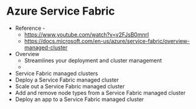 # Azure Service Fabric
  - Reference -
    - https://www.youtube.com/watch?v=v2FJsB0mnrI
    - https://docs.microsoft.com/en-us/azure/service-fabric/overview-managed-cluster
- Overview
  - Streamlines your deployment and cluster management
  -
- Service Fabric managed clusters
- Deploy a Service Fabric managed cluster
- Scale out a Service Fabric managed cluster
- Add and remove node types from a Service Fabric managed cluster
- Deploy an app to a Service Fabric managed cluster
